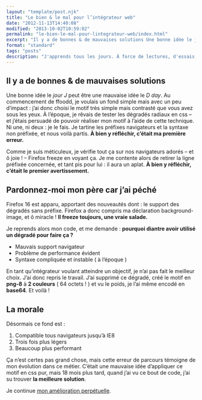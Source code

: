 ```yaml
---
layout: "template/post.njk"
title: "Le bien & le mal pour l’intégrateur web"
date: "2012-11-13T14:40:08"
modified: "2013-10-02T10:59:02"
permalink: "le-bien-le-mal-pour-lintegrateur-web/index.html"
excerpt: "Il y a de bonnes & de mauvaises solutions Une bonne idée le jour J peut être une mauvaise idée le D day. Au commencement de ffoodd, je voulais un fond simple mais avec un peu d’impact : j’ai donc choisi le motif très simple mais contrasté que vous avez sous les yeux. À l’époque, […]"
format: "standard"
tags: "posts"
description: "J'apprends tous les jours. À force de lectures, d'essais, d'erreurs et de réussites. Le web avance, et moi aussi - j'essaie même de le rattraper ! J'ai toujours su qu'il y avait de bonnes et de mauvaises pratiques en intégration. Aujourd'hui j'ai découvert le bien et le mal."
---
```

## Il y a de bonnes & de mauvaises solutions

Une bonne idée le _jour J_ peut être une mauvaise idée le _D day_. Au commencement de ffoodd, je voulais un fond simple mais avec un peu d’impact : j’ai donc choisi le motif très simple mais contrasté que vous avez sous les yeux. À l’époque, je rêvais de tester les dégradés radiaux en css – et j’étais persuadé de pouvoir réaliser mon motif à l’aide de cette technique. Ni une, ni deux : je le fais. Je tartine les préfixes navigateurs et la syntaxe non préfixée, et nous voilà partis. **À bien y réfléchir, c’était ma première erreur.**

Comme je suis méticuleux, je vérifie tout ça sur nos navigateurs adorés – et ô joie ! – Firefox freeze en voyant ça. Je me contente alors de retirer la ligne préfixée concernée, et tant pis pour lui : il aura un aplat. **À bien y réfléchir, c’était le premier avertissement.**

## Pardonnez-moi mon père car j’ai péché

Firefox 16 est apparu, apportant des nouveautés dont : le support des dégradés sans préfixe. Firefox a donc compris ma déclaration background-image, et ô miracle ! **Il freeze toujours, une vraie salade.**

Je reprends alors mon code, et me demande : **pourquoi diantre avoir utilisé un dégradé pour faire ça ?**

* Mauvais support navigateur
* Problème de performance évident
* Syntaxe compliquée et instable ( à l’époque )

En tant qu’intégrateur voulant atteindre un objectif, je n’ai pas fait le meilleur choix. J’ai donc repris le travail. J’ai supprimé ce dégradé, créé le motif en **png-8** à **2 couleurs** ( 64 octets ! ) et vu le poids, je l’ai même encodé en **base64**. Et voilà !

## La morale

Désormais ce fond est :

1.  Compatible tous navigateurs jusqu’à IE8
2.  Trois fois plus légers
3.  Beaucoup plus performant

Ça n’est certes pas grand chose, mais cette erreur de parcours témoigne de mon évolution dans ce métier. C’était une mauvaise idée d’appliquer ce motif en css pur, mais 18 mois plus tard, quand j’ai vu ce bout de code, j’ai su trouver **la meilleure solution**.

Je continue [mon amélioration perpétuelle](https://www.ffoodd.fr/css-experienceinherit/ "css { &nbsp; &nbsp;expérience:inherit; }").
